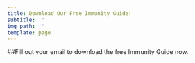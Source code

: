 ```yaml
---
title: Download Our Free Immunity Guide!
subtitle: ''
img_path: ''
template: page
---
```

##Fill out your email to download the free Immunity Guide now.
<div>
<script type="text/javascript">
    /** This section is only needed once per page if manually copying **/
    if (typeof MauticSDKLoaded == 'undefined') {
        var MauticSDKLoaded = true;
        var head            = document.getElementsByTagName('head')[0];
        var script          = document.createElement('script');
        script.type         = 'text/javascript';
        script.src          = 'https://marketing.kickback.live/media/js/mautic-form.js';
        script.onload       = function() {
            MauticSDK.onLoad();
        };
        head.appendChild(script);
        var MauticDomain = 'https://marketing.kickback.live';
        var MauticLang   = {
            'submittingMessage': "Please wait..."
        }
    }else if (typeof MauticSDK != 'undefined') {
        MauticSDK.onLoad();
    }
</script>
</div>
